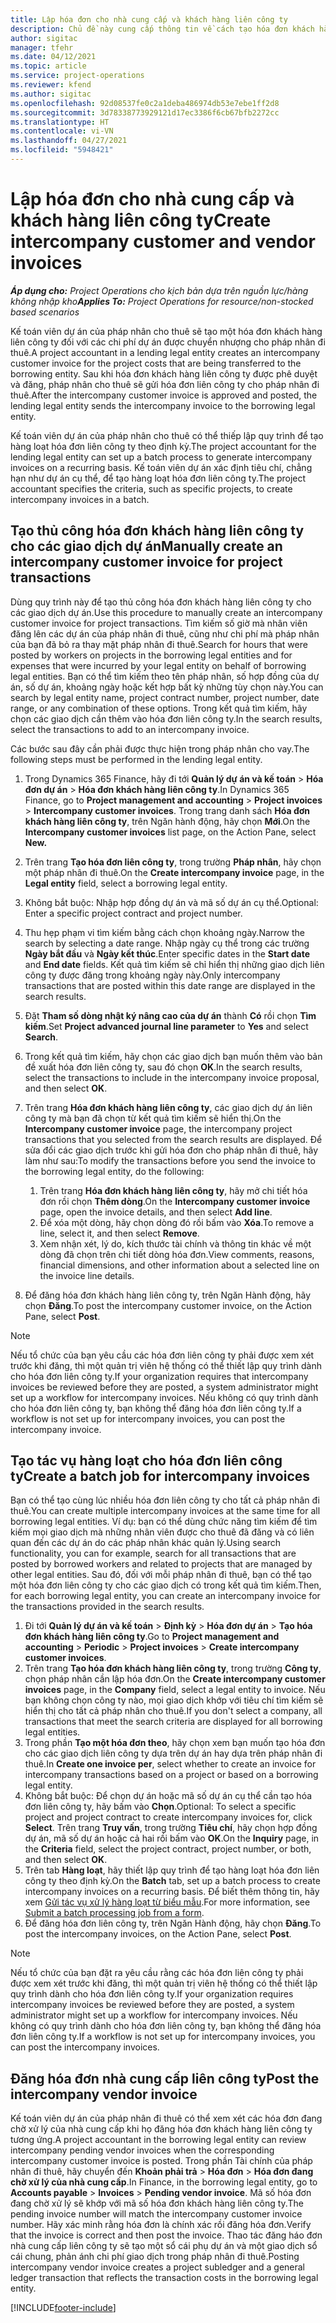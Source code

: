 ```yaml
---
title: Lập hóa đơn cho nhà cung cấp và khách hàng liên công ty
description: Chủ đề này cung cấp thông tin về cách tạo hóa đơn khách hàng liên công ty và hóa đơn nhà cung cấp.
author: sigitac
manager: tfehr
ms.date: 04/12/2021
ms.topic: article
ms.service: project-operations
ms.reviewer: kfend
ms.author: sigitac
ms.openlocfilehash: 92d08537fe0c2a1deba486974db53e7ebe1ff2d8
ms.sourcegitcommit: 3d78338773929121d17ec3386f6cb67bfb2272cc
ms.translationtype: HT
ms.contentlocale: vi-VN
ms.lasthandoff: 04/27/2021
ms.locfileid: "5948421"
---
```

# <a name="create-intercompany-customer-and-vendor-invoices"></a><span data-ttu-id="9db2b-103">Lập hóa đơn cho nhà cung cấp và khách hàng liên công ty</span><span class="sxs-lookup"><span data-stu-id="9db2b-103">Create intercompany customer and vendor invoices</span></span>

<span data-ttu-id="9db2b-104">_**Áp dụng cho:** Project Operations cho kịch bản dựa trên nguồn lực/hàng không nhập kho_</span><span class="sxs-lookup"><span data-stu-id="9db2b-104">_**Applies To:** Project Operations for resource/non-stocked based scenarios_</span></span>

<span data-ttu-id="9db2b-105">Kế toán viên dự án của pháp nhân cho thuê sẽ tạo một hóa đơn khách hàng liên công ty đối với các chi phí dự án được chuyển nhượng cho pháp nhân đi thuê.</span><span class="sxs-lookup"><span data-stu-id="9db2b-105">A project accountant in a lending legal entity creates an intercompany customer invoice for the project costs that are being transferred to the borrowing entity.</span></span> <span data-ttu-id="9db2b-106">Sau khi hóa đơn khách hàng liên công ty được phê duyệt và đăng, pháp nhân cho thuê sẽ gửi hóa đơn liên công ty cho pháp nhân đi thuê.</span><span class="sxs-lookup"><span data-stu-id="9db2b-106">After the intercompany customer invoice is approved and posted, the lending legal entity sends the intercompany invoice to the borrowing legal entity.</span></span>

<span data-ttu-id="9db2b-107">Kế toán viên dự án của pháp nhân cho thuê có thể thiếp lập quy trình để tạo hàng loạt hóa đơn liên công ty theo định kỳ.</span><span class="sxs-lookup"><span data-stu-id="9db2b-107">The project accountant for the lending legal entity can set up a batch process to generate intercompany invoices on a recurring basis.</span></span> <span data-ttu-id="9db2b-108">Kế toán viên dự án xác định tiêu chí, chẳng hạn như dự án cụ thể, để tạo hàng loạt hóa đơn liên công ty.</span><span class="sxs-lookup"><span data-stu-id="9db2b-108">The project accountant specifies the criteria, such as specific projects, to create intercompany invoices in a batch.</span></span>

## <a name="manually-create-an-intercompany-customer-invoice-for-project-transactions"></a><span data-ttu-id="9db2b-109">Tạo thủ công hóa đơn khách hàng liên công ty cho các giao dịch dự án</span><span class="sxs-lookup"><span data-stu-id="9db2b-109">Manually create an intercompany customer invoice for project transactions</span></span> 

<span data-ttu-id="9db2b-110">Dùng quy trình này để tạo thủ công hóa đơn khách hàng liên công ty cho các giao dịch dự án.</span><span class="sxs-lookup"><span data-stu-id="9db2b-110">Use this procedure to manually create an intercompany customer invoice for project transactions.</span></span> <span data-ttu-id="9db2b-111">Tìm kiếm số giờ mà nhân viên đăng lên các dự án của pháp nhân đi thuê, cũng như chi phí mà pháp nhân của bạn đã bỏ ra thay mặt pháp nhân đi thuê.</span><span class="sxs-lookup"><span data-stu-id="9db2b-111">Search for hours that were posted by workers on projects in the borrowing legal entities and for expenses that were incurred by your legal entity on behalf of borrowing legal entities.</span></span> <span data-ttu-id="9db2b-112">Bạn có thể tìm kiếm theo tên pháp nhân, số hợp đồng của dự án, số dự án, khoảng ngày hoặc kết hợp bất kỳ những tùy chọn này.</span><span class="sxs-lookup"><span data-stu-id="9db2b-112">You can search by legal entity name, project contract number, project number, date range, or any combination of these options.</span></span> <span data-ttu-id="9db2b-113">Trong kết quả tìm kiếm, hãy chọn các giao dịch cần thêm vào hóa đơn liên công ty.</span><span class="sxs-lookup"><span data-stu-id="9db2b-113">In the search results, select the transactions to add to an intercompany invoice.</span></span> 

<span data-ttu-id="9db2b-114">Các bước sau đây cần phải được thực hiện trong pháp nhân cho vay.</span><span class="sxs-lookup"><span data-stu-id="9db2b-114">The following steps must be performed in the lending legal entity.</span></span> 

1. <span data-ttu-id="9db2b-115">Trong Dynamics 365 Finance, hãy đi tới **Quản lý dự án và kế toán** > **Hóa đơn dự án** > **Hóa đơn khách hàng liên công ty**.</span><span class="sxs-lookup"><span data-stu-id="9db2b-115">In Dynamics 365 Finance, go to **Project management and accounting** > **Project invoices** > **Intercompany customer invoices**.</span></span> <span data-ttu-id="9db2b-116">Trong trang danh sách **Hóa đơn khách hàng liên công ty**, trên Ngăn hành động, hãy chọn **Mới**.</span><span class="sxs-lookup"><span data-stu-id="9db2b-116">On the **Intercompany customer invoices**  list page, on the Action Pane, select **New.**</span></span>
2. <span data-ttu-id="9db2b-117">Trên trang **Tạo hóa đơn liên công ty**, trong trường **Pháp nhân**, hãy chọn một pháp nhân đi thuê.</span><span class="sxs-lookup"><span data-stu-id="9db2b-117">On the **Create intercompany invoice** page, in the **Legal entity** field, select a borrowing legal entity.</span></span>
3. <span data-ttu-id="9db2b-118">Không bắt buộc: Nhập hợp đồng dự án và mã số dự án cụ thể.</span><span class="sxs-lookup"><span data-stu-id="9db2b-118">Optional: Enter a specific project contract and project number.</span></span>
4. <span data-ttu-id="9db2b-119">Thu hẹp phạm vi tìm kiếm bằng cách chọn khoảng ngày.</span><span class="sxs-lookup"><span data-stu-id="9db2b-119">Narrow the search by selecting a date range.</span></span> <span data-ttu-id="9db2b-120">Nhập ngày cụ thể trong các trường **Ngày bắt đầu** và **Ngày kết thúc**.</span><span class="sxs-lookup"><span data-stu-id="9db2b-120">Enter specific dates in the **Start date** and **End date** fields.</span></span> <span data-ttu-id="9db2b-121">Kết quả tìm kiếm sẽ chỉ hiển thị những giao dịch liên công ty được đăng trong khoảng ngày này.</span><span class="sxs-lookup"><span data-stu-id="9db2b-121">Only intercompany transactions that are posted within this date range are displayed in the search results.</span></span>
5. <span data-ttu-id="9db2b-122">Đặt **Tham số dòng nhật ký nâng cao của dự án** thành **Có** rồi chọn **Tìm kiếm**.</span><span class="sxs-lookup"><span data-stu-id="9db2b-122">Set **Project advanced journal line parameter** to **Yes** and select **Search**.</span></span>
6. <span data-ttu-id="9db2b-123">Trong kết quả tìm kiếm, hãy chọn các giao dịch bạn muốn thêm vào bản đề xuất hóa đơn liên công ty, sau đó chọn **OK**.</span><span class="sxs-lookup"><span data-stu-id="9db2b-123">In the search results, select the transactions to include in the intercompany invoice proposal, and then select **OK**.</span></span>
7. <span data-ttu-id="9db2b-124">Trên trang **Hóa đơn khách hàng liên công ty**, các giao dịch dự án liên công ty mà bạn đã chọn từ kết quả tìm kiếm sẽ hiển thị.</span><span class="sxs-lookup"><span data-stu-id="9db2b-124">On the **Intercompany customer invoice** page, the intercompany project transactions that you selected from the search results are displayed.</span></span> <span data-ttu-id="9db2b-125">Để sửa đổi các giao dịch trước khi gửi hóa đơn cho pháp nhân đi thuê, hãy làm như sau:</span><span class="sxs-lookup"><span data-stu-id="9db2b-125">To modify the transactions before you send the invoice to the borrowing legal entity, do the following:</span></span>
  
    1. <span data-ttu-id="9db2b-126">Trên trang **Hóa đơn khách hàng liên công ty**, hãy mở chi tiết hóa đơn rồi chọn **Thêm dòng**.</span><span class="sxs-lookup"><span data-stu-id="9db2b-126">On the **Intercompany customer invoice** page, open the invoice details, and then select **Add line**.</span></span>
    2. <span data-ttu-id="9db2b-127">Để xóa một dòng, hãy chọn dòng đó rồi bấm vào **Xóa**.</span><span class="sxs-lookup"><span data-stu-id="9db2b-127">To remove a line, select it, and then select **Remove**.</span></span>
    3. <span data-ttu-id="9db2b-128">Xem nhận xét, lý do, kích thước tài chính và thông tin khác về một dòng đã chọn trên chi tiết dòng hóa đơn.</span><span class="sxs-lookup"><span data-stu-id="9db2b-128">View comments, reasons, financial dimensions, and other information about a selected line on the invoice line details.</span></span>
    
8. <span data-ttu-id="9db2b-129">Để đăng hóa đơn khách hàng liên công ty, trên Ngăn Hành động, hãy chọn **Đăng**.</span><span class="sxs-lookup"><span data-stu-id="9db2b-129">To post the intercompany customer invoice, on the Action Pane, select **Post**.</span></span>

> [!NOTE]
> <span data-ttu-id="9db2b-130">Nếu tổ chức của bạn yêu cầu các hóa đơn liên công ty phải được xem xét trước khi đăng, thì một quản trị viên hệ thống có thể thiết lập quy trình dành cho hóa đơn liên công ty.</span><span class="sxs-lookup"><span data-stu-id="9db2b-130">If your organization requires that intercompany invoices be reviewed before they are posted, a system administrator might set up a workflow for intercompany invoices.</span></span> <span data-ttu-id="9db2b-131">Nếu không có quy trình dành cho hóa đơn liên công ty, bạn không thể đăng hóa đơn liên công ty.</span><span class="sxs-lookup"><span data-stu-id="9db2b-131">If a workflow is not set up for intercompany invoices, you can post the intercompany invoice.</span></span>

## <a name="create-a-batch-job-for-intercompany-invoices"></a><span data-ttu-id="9db2b-132">Tạo tác vụ hàng loạt cho hóa đơn liên công ty</span><span class="sxs-lookup"><span data-stu-id="9db2b-132">Create a batch job for intercompany invoices</span></span>

<span data-ttu-id="9db2b-133">Bạn có thể tạo cùng lúc nhiều hóa đơn liên công ty cho tất cả pháp nhân đi thuê.</span><span class="sxs-lookup"><span data-stu-id="9db2b-133">You can create multiple intercompany invoices at the same time for all borrowing legal entities.</span></span> <span data-ttu-id="9db2b-134">Ví dụ: bạn có thể dùng chức năng tìm kiếm để tìm kiếm mọi giao dịch mà những nhân viên được cho thuê đã đăng và có liên quan đến các dự án do các pháp nhân khác quản lý.</span><span class="sxs-lookup"><span data-stu-id="9db2b-134">Using search functionality, you can for example, search for all transactions that are posted by borrowed workers and related to projects that are managed by other legal entities.</span></span> <span data-ttu-id="9db2b-135">Sau đó, đối với mỗi pháp nhân đi thuê, bạn có thể tạo một hóa đơn liên công ty cho các giao dịch có trong kết quả tìm kiếm.</span><span class="sxs-lookup"><span data-stu-id="9db2b-135">Then, for each borrowing legal entity, you can create an intercompany invoice for the transactions provided in the search results.</span></span>

1. <span data-ttu-id="9db2b-136">Đi tới **Quản lý dự án và kế toán** > **Định kỳ** > **Hóa đơn dự án** > **Tạo hóa đơn khách hàng liên công ty**.</span><span class="sxs-lookup"><span data-stu-id="9db2b-136">Go to **Project management and accounting** > **Periodic** > **Project invoices** > **Create intercompany customer invoices**.</span></span>
2. <span data-ttu-id="9db2b-137">Trên trang **Tạo hóa đơn khách hàng liên công ty**, trong trường **Công ty**, chọn pháp nhân cần lập hóa đơn.</span><span class="sxs-lookup"><span data-stu-id="9db2b-137">On the **Create intercompany customer invoices** page, in the **Company**  field, select a legal entity to invoice.</span></span> <span data-ttu-id="9db2b-138">Nếu bạn không chọn công ty nào, mọi giao dịch khớp với tiêu chí tìm kiếm sẽ hiển thị cho tất cả pháp nhân cho thuê.</span><span class="sxs-lookup"><span data-stu-id="9db2b-138">If you don't select a company, all transactions that meet the search criteria are displayed for all borrowing legal entities.</span></span>
3. <span data-ttu-id="9db2b-139">Trong phần **Tạo một hóa đơn theo**, hãy chọn xem bạn muốn tạo hóa đơn cho các giao dịch liên công ty dựa trên dự án hay dựa trên pháp nhân đi thuê.</span><span class="sxs-lookup"><span data-stu-id="9db2b-139">In **Create one invoice per**, select whether to create an invoice for intercompany transactions based on a project or based on a borrowing legal entity.</span></span>
4. <span data-ttu-id="9db2b-140">Không bắt buộc: Để chọn dự án hoặc mã số dự án cụ thể cần tạo hóa đơn liên công ty, hãy bấm vào **Chọn**.</span><span class="sxs-lookup"><span data-stu-id="9db2b-140">Optional: To select a specific project and project contract to create intercompany invoices for, click **Select**.</span></span> <span data-ttu-id="9db2b-141">Trên trang **Truy vấn**, trong trường **Tiêu chí**, hãy chọn hợp đồng dự án, mã số dự án hoặc cả hai rồi bấm vào **OK**.</span><span class="sxs-lookup"><span data-stu-id="9db2b-141">On the **Inquiry** page, in the **Criteria** field, select the project contract, project number, or both, and then select **OK**.</span></span>
5. <span data-ttu-id="9db2b-142">Trên tab **Hàng loạt**, hãy thiết lập quy trình để tạo hàng loạt hóa đơn liên công ty theo định kỳ.</span><span class="sxs-lookup"><span data-stu-id="9db2b-142">On the **Batch** tab, set up a batch process to create intercompany invoices on a recurring basis.</span></span> <span data-ttu-id="9db2b-143">Để biết thêm thông tin, hãy xem [Gửi tác vụ xử lý hàng loạt từ biểu mẫu](/dynamicsax-2012/appuser-itpro/submit-a-batch-processing-job-from-a-form).</span><span class="sxs-lookup"><span data-stu-id="9db2b-143">For more information, see [Submit a batch processing job from a form](/dynamicsax-2012/appuser-itpro/submit-a-batch-processing-job-from-a-form).</span></span>
6. <span data-ttu-id="9db2b-144">Để đăng hóa đơn liên công ty, trên Ngăn Hành động, hãy chọn **Đăng**.</span><span class="sxs-lookup"><span data-stu-id="9db2b-144">To post the intercompany invoices, on the Action Pane, select **Post**.</span></span>

> [!NOTE]
> <span data-ttu-id="9db2b-145">Nếu tổ chức của bạn đặt ra yêu cầu rằng các hóa đơn liên công ty phải được xem xét trước khi đăng, thì một quản trị viên hệ thống có thể thiết lập quy trình dành cho hóa đơn liên công ty.</span><span class="sxs-lookup"><span data-stu-id="9db2b-145">If your organization requires intercompany invoices be reviewed before they are posted, a system administrator might set up a workflow for intercompany invoices.</span></span> <span data-ttu-id="9db2b-146">Nếu không có quy trình dành cho hóa đơn liên công ty, bạn không thể đăng hóa đơn liên công ty.</span><span class="sxs-lookup"><span data-stu-id="9db2b-146">If a workflow is not set up for intercompany invoices, you can post the intercompany invoices.</span></span>

## <a name="post-the-intercompany-vendor-invoice"></a><span data-ttu-id="9db2b-147">Đăng hóa đơn nhà cung cấp liên công ty</span><span class="sxs-lookup"><span data-stu-id="9db2b-147">Post the intercompany vendor invoice</span></span>

<span data-ttu-id="9db2b-148">Kế toán viên dự án của pháp nhân đi thuê có thể xem xét các hóa đơn đang chờ xử lý của nhà cung cấp khi họ đăng hóa đơn khách hàng liên công ty tương ứng.</span><span class="sxs-lookup"><span data-stu-id="9db2b-148">A project accountant in the borrowing legal entity can review intercompany pending vendor invoices when the corresponding intercompany customer invoice is posted.</span></span> <span data-ttu-id="9db2b-149">Trong phần Tài chính của pháp nhân đi thuê, hãy chuyển đến **Khoản phải trả** > **Hóa đơn** > **Hóa đơn đang chờ xử lý của nhà cung cấp**.</span><span class="sxs-lookup"><span data-stu-id="9db2b-149">In Finance, in the borrowing legal entity, go to **Accounts payable** > **Invoices** > **Pending vendor invoice**.</span></span> <span data-ttu-id="9db2b-150">Mã số hóa đơn đang chờ xử lý sẽ khớp với mã số hóa đơn khách hàng liên công ty.</span><span class="sxs-lookup"><span data-stu-id="9db2b-150">The pending invoice number will match the intercompany customer invoice number.</span></span> <span data-ttu-id="9db2b-151">Hãy xác minh rằng hóa đơn là chính xác rồi đăng hóa đơn.</span><span class="sxs-lookup"><span data-stu-id="9db2b-151">Verify that the invoice is correct and then post the invoice.</span></span> <span data-ttu-id="9db2b-152">Thao tác đăng háo đơn nhà cung cấp liên công ty sẽ tạo một sổ cái phụ dự án và một giao dịch sổ cái chung, phản ánh chi phí giao dịch trong pháp nhân đi thuê.</span><span class="sxs-lookup"><span data-stu-id="9db2b-152">Posting intercompany vendor invoice creates a project subledger and a general ledger transaction that reflects the transaction costs in the borrowing legal entity.</span></span>


[!INCLUDE[footer-include](../includes/footer-banner.md)]
